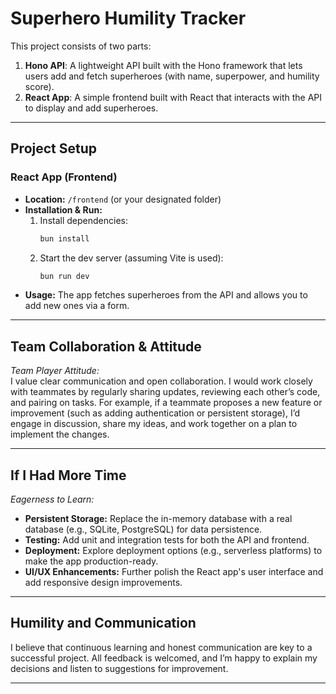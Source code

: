 # Superhero Humility Tracker

This project consists of two parts:

1. **Hono API**: A lightweight API built with the Hono framework that lets users add and fetch superheroes (with name, superpower, and humility score).  
2. **React App**: A simple frontend built with React that interacts with the API to display and add superheroes.

---

## Project Setup

### React App (Frontend)
- **Location:** `/frontend` (or your designated folder)
- **Installation & Run:**
  1. Install dependencies:
     ```bash
     bun install
     ```
  2. Start the dev server (assuming Vite is used):
     ```bash
     bun run dev
     ```
- **Usage:** The app fetches superheroes from the API and allows you to add new ones via a form.

---

## Team Collaboration & Attitude

*Team Player Attitude:*  
I value clear communication and open collaboration. I would work closely with teammates by regularly sharing updates, reviewing each other’s code, and pairing on tasks. For example, if a teammate proposes a new feature or improvement (such as adding authentication or persistent storage), I’d engage in discussion, share my ideas, and work together on a plan to implement the changes.

---

## If I Had More Time

*Eagerness to Learn:*  
- **Persistent Storage:** Replace the in-memory database with a real database (e.g., SQLite, PostgreSQL) for data persistence.
- **Testing:** Add unit and integration tests for both the API and frontend.
- **Deployment:** Explore deployment options (e.g., serverless platforms) to make the app production-ready.
- **UI/UX Enhancements:** Further polish the React app's user interface and add responsive design improvements.
---

## Humility and Communication

I believe that continuous learning and honest communication are key to a successful project. All feedback is welcomed, and I’m happy to explain my decisions and listen to suggestions for improvement.

---